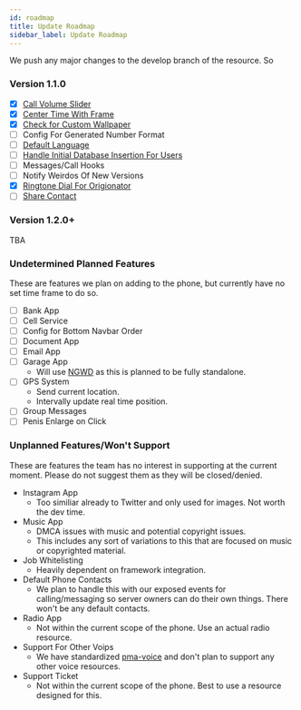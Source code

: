 ```yaml
---
id: roadmap
title: Update Roadmap
sidebar_label: Update Roadmap
---
```


We push any major changes to the develop branch of the resource. So

### Version 1.1.0
- [x] [Call Volume Slider](https://github.com/project-error/npwd/commit/85f464c6e216f83250516a2d7cdc2bc27c0f23ef)
- [x] [Center Time With Frame](https://github.com/project-error/npwd/issues/511)
- [x] [Check for Custom Wallpaper](https://github.com/project-error/npwd/commit/8a1220474ff83db5fbcc8b3056c66260f3c80f4e)
- [ ] Config For Generated Number Format
- [ ] [Default Language](https://github.com/project-error/npwd/issues/501)
- [ ] [Handle Initial Database Insertion For Users](https://github.com/project-error/npwd/issues/502)
- [ ] Messages/Call Hooks 
- [ ] Notify Weirdos Of New Versions
- [x] [Ringtone Dial For Origionator](https://github.com/project-error/npwd/commit/071e5e65d9bc3627ad5a122bafe45feb5d06233e)
- [ ] [Share Contact](https://github.com/project-error/npwd/issues/472)

### Version 1.2.0+
TBA

### Undetermined Planned Features 
These are features we plan on adding to the phone, but currently have no set time frame to do so.

- [ ] Bank App				
- [ ] Cell Service
- [ ] Config for Bottom Navbar Order				
- [ ] Document App				
- [ ] Email App				
- [ ] Garage App
    - Will use [NGWD](https://github.com/project-error/new-garage-who-dis) as this is planned to be fully standalone. 
- [ ] GPS System	
    - Send current location.
    - Intervally update real time position.
- [ ] Group Messages				
- [ ] Penis Enlarge on Click

### Unplanned Features/Won't Support			
These are features the team has no interest in supporting at the current moment. Please do not suggest them as they will be closed/denied.	

- Instagram	App
    - Too similiar already to Twitter and only used for images.	Not worth the dev time.
- Music App
    - DMCA issues with music and potential copyright issues.	
    - This includes any sort of variations to this that are focused on music or copyrighted material.
- Job Whitelisting
    - Heavily dependent on framework integration.
- Default Phone Contacts
    - We plan to handle this with our exposed events for calling/messaging so server owners can do their own things. There won't be any default contacts.
- Radio App
    - Not within the current scope of the phone. Use an actual radio resource.				
- Support For Other Voips		
    - We have standardized [pma-voice](https://github.com/AvarianKnight/pma-voice) and don't plan to support any other voice resources.		
- Support Ticket
    - Not within the current scope of the phone. Best to use a resource designed for this.						
